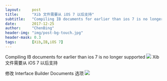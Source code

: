 ```yaml
---
layout:     post
title:      "Xib 文件需要从 iOS 7 以后支持"
subtitle:   "Compiling IB documents for earlier than ios 7 is no longer supported"
date:       2017-12-25
author:     "ChenBing"
header-img: "img/post-bg-touch.jpg"
header-mask: 0.3
tags:		[Xib,IB,iOS 7]
---
```


Compiling IB documents for earlier than ios 7 is no longer supported
![](/img/blog-2017-12-25-Compiling-IB-documents-0.png)
Xib 文件需要从 iOS 7 以后支持

修改 Interface Builder Documents 选项
![](/img/blog-2017-12-25-Compiling-IB-documents-1.png)


